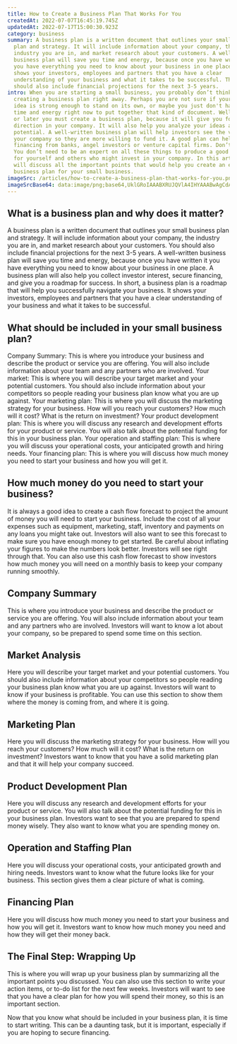 ```yaml
---
title: How to Create a Business Plan That Works For You
createdAt: 2022-07-07T16:45:19.745Z
updatedAt: 2022-07-17T15:00:30.923Z
category: business
summary: A business plan is a written document that outlines your small business
  plan and strategy. It will include information about your company, the
  industry you are in, and market research about your customers. A well-written
  business plan will save you time and energy, because once you have written it
  you have everything you need to know about your business in one place. It
  shows your investors, employees and partners that you have a clear
  understanding of your business and what it takes to be successful. The plan
  should also include financial projections for the next 3-5 years.
intro: When you are starting a small business, you probably don’t think of
  creating a business plan right away. Perhaps you are not sure if your business
  idea is strong enough to stand on its own, or maybe you just don't have the
  time and energy right now to put together that kind of document. Well...sooner
  or later you must create a business plan, because it will give you focus and
  direction in your company. It will also help you analyze your ideas and market
  potential. A well-written business plan will help investors see the value of
  your company so they are more willing to fund it. A good plan can help secure
  financing from banks, angel investors or venture capital firms. Don’t worry!
  You don’t need to be an expert on all these things to produce a good document
  for yourself and others who might invest in your company. In this article we
  will discuss all the important points that would help you create an effective
  business plan for your small business.
imageSrc: /articles/how-to-create-a-business-plan-that-works-for-you.png
imageSrcBase64: data:image/png;base64,UklGRoIAAABXRUJQVlA4IHYAAABwAgCdASoKAAoAAUAmJYwCdAYrJyit1YGYirQAAP7hq/8dSzXN9QgI1Ov9C7RlNb3kb7Tx/SWtrYY3L74vdyIwBd8fzRSXt78OucU/ioc3erqLw67sjAH6kRLsAKK3FIVtmZygWnxmBCEJacgELbhhAIlQAAAA
---
```


## What is a business plan and why does it matter?

A business plan is a written document that outlines your small business plan and strategy. It will include information about your company, the industry you are in, and market research about your customers. You should also include financial projections for the next 3-5 years. A well-written business plan will save you time and energy, because once you have written it you have everything you need to know about your business in one place. A business plan will also help you collect investor interest, secure financing, and give you a roadmap for success. In short, a business plan is a roadmap that will help you successfully navigate your business. It shows your investors, employees and partners that you have a clear understanding of your business and what it takes to be successful.

## What should be included in your small business plan?

Company Summary: This is where you introduce your business and describe the product or service you are offering. You will also include information about your team and any partners who are involved. Your market: This is where you will describe your target market and your potential customers. You should also include information about your competitors so people reading your business plan know what you are up against. Your marketing plan: This is where you will discuss the marketing strategy for your business. How will you reach your customers? How much will it cost? What is the return on investment? Your product development plan: This is where you will discuss any research and development efforts for your product or service. You will also talk about the potential funding for this in your business plan. Your operation and staffing plan: This is where you will discuss your operational costs, your anticipated growth and hiring needs. Your financing plan: This is where you will discuss how much money you need to start your business and how you will get it.

## How much money do you need to start your business?

It is always a good idea to create a cash flow forecast to project the amount of money you will need to start your business. Include the cost of all your expenses such as equipment, marketing, staff, inventory and payments on any loans you might take out. Investors will also want to see this forecast to make sure you have enough money to get started. Be careful about inflating your figures to make the numbers look better. Investors will see right through that. You can also use this cash flow forecast to show investors how much money you will need on a monthly basis to keep your company running smoothly.

## Company Summary

This is where you introduce your business and describe the product or service you are offering. You will also include information about your team and any partners who are involved. Investors will want to know a lot about your company, so be prepared to spend some time on this section.

## Market Analysis

Here you will describe your target market and your potential customers. You should also include information about your competitors so people reading your business plan know what you are up against. Investors will want to know if your business is profitable. You can use this section to show them where the money is coming from, and where it is going.

## Marketing Plan

Here you will discuss the marketing strategy for your business. How will you reach your customers? How much will it cost? What is the return on investment? Investors want to know that you have a solid marketing plan and that it will help your company succeed.

## Product Development Plan

Here you will discuss any research and development efforts for your product or service. You will also talk about the potential funding for this in your business plan. Investors want to see that you are prepared to spend money wisely. They also want to know what you are spending money on.

## Operation and Staffing Plan

Here you will discuss your operational costs, your anticipated growth and hiring needs. Investors want to know what the future looks like for your business. This section gives them a clear picture of what is coming.

## Financing Plan

Here you will discuss how much money you need to start your business and how you will get it. Investors want to know how much money you need and how they will get their money back.

## The Final Step: Wrapping Up

This is where you will wrap up your business plan by summarizing all the important points you discussed. You can also use this section to write your action items, or to-do list for the next few weeks. Investors will want to see that you have a clear plan for how you will spend their money, so this is an important section.

Now that you know what should be included in your business plan, it is time to start writing. This can be a daunting task, but it is important, especially if you are hoping to secure financing.

